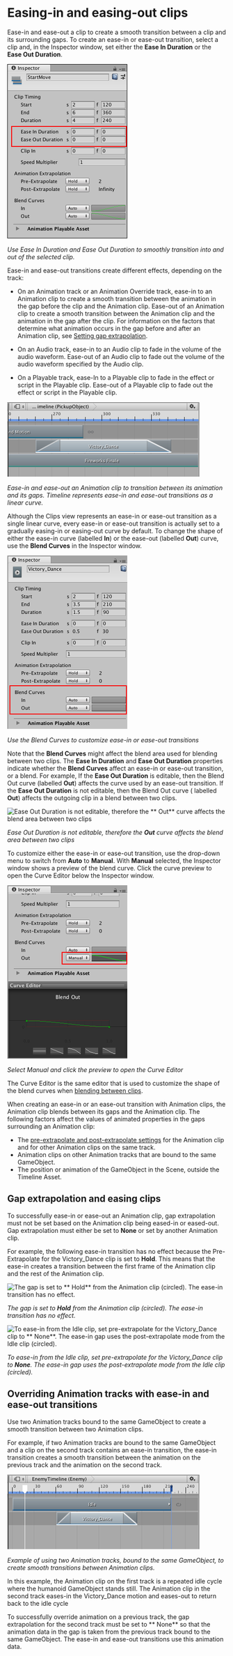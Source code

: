 # Easing-in and easing-out clips

Ease-in and ease-out a clip to create a smooth transition between a clip and its surrounding gaps. To create an ease-in
or ease-out transition, select a clip and, in the Inspector window, set either the **Ease In Duration** or the **Ease
Out Duration**.

![Use Ease In Duration and Ease Out Duration to smoothly transition into and out of the selected clip.](images/timeline_inspector_ease_in_out.png)

_Use Ease In Duration and Ease Out Duration to smoothly transition into and out of the selected clip._

Ease-in and ease-out transitions create different effects, depending on the track:

* On an Animation track or an Animation Override track, ease-in to an Animation clip to create a smooth transition
  between the animation in the gap before the clip and the Animation clip. Ease-out of an Animation clip to create a
  smooth transition between the Animation clip and the animation in the gap after the clip. For information on the
  factors that determine what animation occurs in the gap before and after an Animation clip,
  see [Setting gap extrapolation](clp_gap_extrap.md).

* On an Audio track, ease-in to an Audio clip to fade in the volume of the audio waveform. Ease-out of an Audio clip to
  fade out the volume of the audio waveform specified by the Audio clip.

* On a Playable track, ease-In to a Playable clip to fade in the effect or script in the Playable clip. Ease-out of a
  Playable clip to fade out the effect or script in the Playable clip.

![Ease-in and ease-out an Animation clip to transition between its animation and its gaps. Timeline represents ease-in and ease-out transitions as a linear curve.](images/timeline_clip_ease_in_out.png)

_Ease-in and ease-out an Animation clip to transition between its animation and its gaps. Timeline represents ease-in
and ease-out transitions as a linear curve._

Although the Clips view represents an ease-in or ease-out transition as a single linear curve, every ease-in or ease-out
transition is actually set to a gradually easing-in or easing-out curve by default. To change the shape of either the
ease-in curve (labelled **In**) or the ease-out (labelled **Out**) curve, use the **Blend Curves** in the Inspector
window.

![Use the Blend Curves to customize ease-in or ease-out transitions](images/timeline_inspector_blend_curves.png)

_Use the Blend Curves to customize ease-in or ease-out transitions_

Note that the **Blend Curves** might affect the blend area used for blending between two clips. The **Ease In Duration**
and **Ease Out Duration** properties indicate whether the **Blend Curves** affect an ease-in or ease-out transition, or
a blend. For example, If the **Ease Out Duration** is editable, then the Blend Out curve (labelled **Out**) affects the
curve used by an ease-out transition. If the **Ease Out Duration** is not editable, then the Blend Out curve (
labelled **Out**) affects the outgoing clip in a blend between two clips.

![Ease Out Duration is not editable, therefore the **
Out** curve affects the blend area between two clips](images/timeline_inspector_ease_in_blend_out.png)

_Ease Out Duration is not editable, therefore the **Out** curve affects the blend area between two clips_

To customize either the ease-in or ease-out transition, use the drop-down menu to switch from **Auto** to **Manual**.
With **Manual** selected, the Inspector window shows a preview of the blend curve. Click the curve preview to open the
Curve Editor below the Inspector window.

![Select Manual and click the preview to open the Curve Editor](images/timeline_inspector_curve_editor.png)

_Select Manual and click the preview to open the Curve Editor_

The Curve Editor is the same editor that is used to customize the shape of the blend curves
when [blending between clips](clp_blend.md).

When creating an ease-in or an ease-out transition with Animation clips, the Animation clip blends between its gaps and
the Animation clip. The following factors affect the values of animated properties in the gaps surrounding an Animation
clip:

* The [pre-extrapolate and post-extrapolate settings](clp_gap_extrap.md) for the Animation clip and for other Animation
  clips on the same track.
* Animation clips on other Animation tracks that are bound to the same GameObject.
* The position or animation of the GameObject in the Scene, outside the Timeline Asset.

## Gap extrapolation and easing clips

To successfully ease-in or ease-out an Animation clip, gap extrapolation must not be set based on the Animation clip
being eased-in or eased-out. Gap extrapolation must either be set to **None** or set by another Animation clip.

For example, the following ease-in transition has no effect because the Pre-Extrapolate for the Victory_Dance clip is
set to **Hold**. This means that the ease-in creates a transition between the first frame of the Animation clip and the
rest of the Animation clip.

![The gap is set to **
Hold** from the Animation clip (circled). The ease-in transition has no effect.](images/timeline_clip_ease_in_bad_gap.png)

_The gap is set to **Hold** from the Animation clip (circled). The ease-in transition has no effect._

![To ease-in from the Idle clip, set pre-extrapolate for the Victory_Dance clip to **
None**. The ease-in gap uses the post-extrapolate mode from the Idle clip (circled).](images/timeline_clip_ease_in_good_gap.png)

_To ease-in from the Idle clip, set pre-extrapolate for the Victory_Dance clip to **None**. The ease-in gap uses the
post-extrapolate mode from the Idle clip (circled)._

## Overriding Animation tracks with ease-in and ease-out transitions

Use two Animation tracks bound to the same GameObject to create a smooth transition between two Animation clips.

For example, if two Animation tracks are bound to the same GameObject and a clip on the second track contains an ease-in
transition, the ease-in transition creates a smooth transition between the animation on the previous track and the
animation on the second track.

![Example of using two Animation tracks, bound to the same GameObject, to create smooth transitions between Animation clips.](images/timeline_clip_ease_in_override_track.png)

_Example of using two Animation tracks, bound to the same GameObject, to create smooth transitions between Animation
clips._

In this example, the Animation clip on the first track is a repeated idle cycle where the humanoid GameObject stands
still. The Animation clip in the second track eases-in the Victory_Dance motion and eases-out to return back to the idle
cycle

To successfully override animation on a previous track, the gap extrapolation for the second track must be set to **
None** so that the animation data in the gap is taken from the previous track bound to the same GameObject. The ease-in
and ease-out transitions use this animation data.
